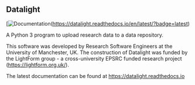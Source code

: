 Datalight
-----------

[![Documentation](https://readthedocs.org/projects/datalight/badge/?version=latest)(https://datalight.readthedocs.io/en/latest/?badge=latest)

A Python 3 program to upload research data to a data repository.

This software was developed by Research Software Engineers at the 
University of Manchester, UK. The construction of Datalight was funded
by the LightForm group - a cross-university EPSRC funded research project (https://lightform.org.uk/).

The latest documentation can be found at https://datalight.readthedocs.io

